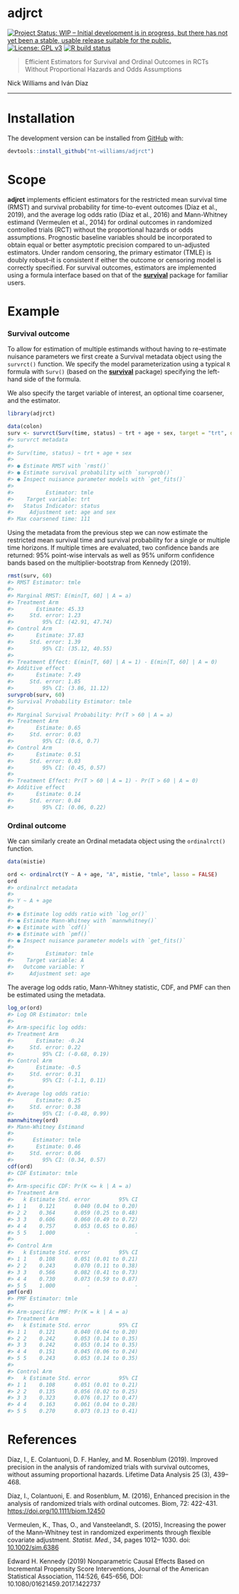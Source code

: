 
<!-- README.md is generated from README.Rmd. Please edit that file -->

# adjrct

<!-- badges: start -->

[![Project Status: WIP – Initial development is in progress, but there
has not yet been a stable, usable release suitable for the
public.](https://www.repostatus.org/badges/latest/wip.svg)](https://www.repostatus.org/#wip)
[![License: GPL
v3](https://img.shields.io/badge/License-GPLv3-blue.svg)](https://www.gnu.org/licenses/gpl-3.0)
[![R build
status](https://github.com/nt-williams/rctSurv/workflows/R-CMD-check/badge.svg)](https://github.com/nt-williams/rctSurv/actions)

<!-- badges: end -->

> Efficient Estimators for Survival and Ordinal Outcomes in RCTs Without
> Proportional Hazards and Odds Assumptions

Nick Williams and Iván Díaz

-----

# Installation

The development version can be installed from
[GitHub](https://github.com) with:

``` r
devtools::install_github("nt-williams/adjrct")
```

# Scope

**adjrct** implements efficient estimators for the restricted mean
survival time (RMST) and survival probability for time-to-event outcomes
(Díaz et al., 2019), and the average log odds ratio (Díaz et al., 2016)
and Mann-Whitney estimand (Vermeulen et al., 2014) for ordinal outcomes
in randomized controlled trials (RCT) without the proportional hazards
or odds assumptions. Prognostic baseline variables should be
incorporated to obtain equal or better asymptotic precision compared to
un-adjusted estimators. Under random censoring, the primary estimator
(TMLE) is doubly robust–it is consistent if either the outcome or
censoring model is correctly specified. For survival outcomes,
estimators are implemented using a formula interface based on that of
the [**survival**](https://CRAN.R-project.org/package=survival) package
for familiar users.

# Example

### Survival outcome

To allow for estimation of multiple estimands without having to
re-estimate nuisance parameters we first create a Survival metadata
object using the `survrct()` function. We specify the model
parameterization using a typical `R` formula with `Surv()` (based on the
[**survival**](https://CRAN.R-project.org/package=survival) package)
specifying the left-hand side of the formula.

We also specify the target variable of interest, an optional time
coarsener, and the estimator.

``` r
library(adjrct)

data(colon)
surv <- survrct(Surv(time, status) ~ trt + age + sex, target = "trt", data = colon, coarsen = 30)
#> survrct metadata
#> 
#> Surv(time, status) ~ trt + age + sex
#> 
#> ● Estimate RMST with `rmst()`
#> ● Estimate survival probability with `survprob()`
#> ● Inspect nuisance parameter models with `get_fits()`
#> 
#>          Estimator: tmle
#>    Target variable: trt
#>   Status Indicator: status
#>     Adjustment set: age and sex
#> Max coarsened time: 111
```

Using the metadata from the previous step we can now estimate the
restricted mean survival time and survival probability for a single or
multiple time horizons. If multiple times are evaluated, two confidence
bands are returned: 95% point-wise intervals as well as 95% uniform
confidence bands based on the multiplier-bootstrap from Kennedy (2019).

``` r
rmst(surv, 60)
#> RMST Estimator: tmle
#> 
#> Marginal RMST: E(min[T, 60] | A = a)
#> Treatment Arm
#>       Estimate: 45.33
#>     Std. error: 1.23
#>         95% CI: (42.91, 47.74)
#> Control Arm
#>       Estimate: 37.83
#>     Std. error: 1.39
#>         95% CI: (35.12, 40.55)
#> 
#> Treatment Effect: E(min[T, 60] | A = 1) - E(min[T, 60] | A = 0)
#> Additive effect
#>       Estimate: 7.49
#>     Std. error: 1.85
#>         95% CI: (3.86, 11.12)
survprob(surv, 60)
#> Survival Probability Estimator: tmle
#> 
#> Marginal Survival Probability: Pr(T > 60 | A = a)
#> Treatment Arm
#>       Estimate: 0.65
#>     Std. error: 0.03
#>         95% CI: (0.6, 0.7)
#> Control Arm
#>       Estimate: 0.51
#>     Std. error: 0.03
#>         95% CI: (0.45, 0.57)
#> 
#> Treatment Effect: Pr(T > 60 | A = 1) - Pr(T > 60 | A = 0)
#> Additive effect
#>       Estimate: 0.14
#>     Std. error: 0.04
#>         95% CI: (0.06, 0.22)
```

### Ordinal outcome

We can similarly create an Ordinal metadata object using the
`ordinalrct()` function.

``` r
data(mistie)

ord <- ordinalrct(Y ~ A + age, "A", mistie, "tmle", lasso = FALSE)
ord
#> ordinalrct metadata
#> 
#> Y ~ A + age
#> 
#> ● Estimate log odds ratio with `log_or()`
#> ● Estimate Mann-Whitney with `mannwhitney()`
#> ● Estimate with `cdf()`
#> ● Estimate with `pmf()`
#> ● Inspect nuisance parameter models with `get_fits()`
#> 
#>          Estimator: tmle
#>    Target variable: A
#>   Outcome variable: Y
#>     Adjustment set: age
```

The average log odds ratio, Mann-Whitney statistic, CDF, and PMF can
then be estimated using the metadata.

``` r
log_or(ord)
#> Log OR Estimator: tmle
#> 
#> Arm-specific log odds:
#> Treatment Arm
#>       Estimate: -0.24
#>     Std. error: 0.22
#>         95% CI: (-0.68, 0.19)
#> Control Arm
#>       Estimate: -0.5
#>     Std. error: 0.31
#>         95% CI: (-1.1, 0.11)
#> 
#> Average log odds ratio:
#>       Estimate: 0.25
#>     Std. error: 0.38
#>         95% CI: (-0.48, 0.99)
mannwhitney(ord)
#> Mann-Whitney Estimand
#> 
#>      Estimator: tmle
#>       Estimate: 0.46
#>     Std. error: 0.06
#>         95% CI: (0.34, 0.57)
cdf(ord)
#> CDF Estimator: tmle
#> 
#> Arm-specific CDF: Pr(K <= k | A = a)
#> Treatment Arm
#>   k Estimate Std. error         95% CI
#> 1 1    0.121      0.040 (0.04 to 0.20)
#> 2 2    0.364      0.059 (0.25 to 0.48)
#> 3 3    0.606      0.060 (0.49 to 0.72)
#> 4 4    0.757      0.053 (0.65 to 0.86)
#> 5 5    1.000          -              -
#> 
#> Control Arm
#>   k Estimate Std. error         95% CI
#> 1 1    0.108      0.051 (0.01 to 0.21)
#> 2 2    0.243      0.070 (0.11 to 0.38)
#> 3 3    0.566      0.082 (0.41 to 0.73)
#> 4 4    0.730      0.073 (0.59 to 0.87)
#> 5 5    1.000          -              -
pmf(ord)
#> PMF Estimator: tmle
#> 
#> Arm-specific PMF: Pr(K = k | A = a)
#> Treatment Arm
#>   k Estimate Std. error         95% CI
#> 1 1    0.121      0.040 (0.04 to 0.20)
#> 2 2    0.242      0.053 (0.14 to 0.35)
#> 3 3    0.242      0.053 (0.14 to 0.35)
#> 4 4    0.151      0.045 (0.06 to 0.24)
#> 5 5    0.243      0.053 (0.14 to 0.35)
#> 
#> Control Arm
#>   k Estimate Std. error         95% CI
#> 1 1    0.108      0.051 (0.01 to 0.21)
#> 2 2    0.135      0.056 (0.02 to 0.25)
#> 3 3    0.323      0.076 (0.17 to 0.47)
#> 4 4    0.163      0.061 (0.04 to 0.28)
#> 5 5    0.270      0.073 (0.13 to 0.41)
```

# References

Díaz, I., E. Colantuoni, D. F. Hanley, and M. Rosenblum (2019). Improved
precision in the analysis of randomized trials with survival outcomes,
without assuming proportional hazards. Lifetime Data Analysis 25 (3),
439–468.

Díaz, I., Colantuoni, E. and Rosenblum, M. (2016), Enhanced precision in
the analysis of randomized trials with ordinal outcomes. Biom, 72:
422-431. <https://doi.org/10.1111/biom.12450>

Vermeulen, K., Thas, O., and Vansteelandt, S. (2015), Increasing the
power of the Mann‐Whitney test in randomized experiments through
flexible covariate adjustment. *Statist. Med.*, 34, pages 1012– 1030.
doi:
[10.1002/sim.6386](https://doi.org/10.1002/sim.6386 "Link to external resource: 10.1002/sim.6386")

Edward H. Kennedy (2019) Nonparametric Causal Effects Based on
Incremental Propensity Score Interventions, Journal of the American
Statistical Association, 114:526, 645-656, DOI:
10.1080/01621459.2017.1422737
